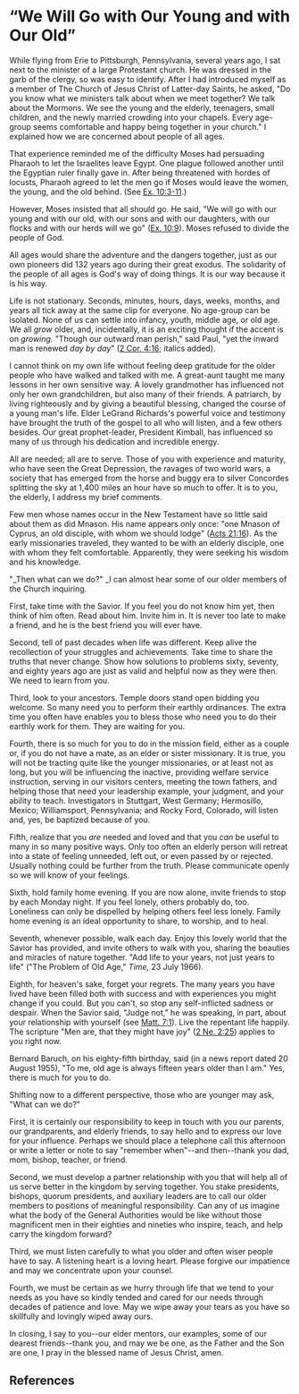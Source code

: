 # “We Will Go with Our Young and with Our Old”

While flying from Erie to Pittsburgh, Pennsylvania, several years ago, I sat
next to the minister of a large Protestant church. He was dressed in the garb
of the clergy, so was easy to identify. After I had introduced myself as a
member of The Church of Jesus Christ of Latter-day Saints, he asked, "Do you
know what we ministers talk about when we meet together? We talk about the
Mormons. We see the young and the elderly, teenagers, small children, and the
newly married crowding into your chapels. Every age-group seems comfortable
and happy being together in your church." I explained how we are concerned
about people of all ages.

That experience reminded me of the difficulty Moses had persuading Pharaoh to
let the Israelites leave Egypt. One plague followed another until the Egyptian
ruler finally gave in. After being threatened with hordes of locusts, Pharaoh
agreed to let the men go if Moses would leave the women, the young, and the
old behind. (See [Ex. 10:3-11](/scriptures/ot/ex/10.3-11?lang=eng#2).)

However, Moses insisted that all should go. He said, "We will go with our
young and with our old, with our sons and with our daughters, with our flocks
and with our herds will we go" ([Ex.
10:9](/scriptures/ot/ex/10.9?lang=eng#8)). Moses refused to divide the people
of God.

All ages would share the adventure and the dangers together, just as our own
pioneers did 132 years ago during their great exodus. The solidarity of the
people of all ages is God's way of doing things. It is our way because it is
his way.

Life is not stationary. Seconds, minutes, hours, days, weeks, months, and
years all tick away at the same clip for everyone. No age-group can be
isolated. None of us can settle into infancy, youth, middle age, or old age.
We all _grow_ older, and, incidentally, it is an exciting thought if the
accent is on _growing._ "Though our outward man perish," said Paul, "yet the
inward man is renewed _day by day_" ([2 Cor.
4:16](/scriptures/nt/2-cor/4.16?lang=eng#15); italics added).

I cannot think on my own life without feeling deep gratitude for the older
people who have walked and talked with me. A great-aunt taught me many lessons
in her own sensitive way. A lovely grandmother has influenced not only her own
grandchildren, but also many of their friends. A patriarch, by living
righteously and by giving a beautiful blessing, changed the course of a young
man's life. Elder LeGrand Richards's powerful voice and testimony have brought
the truth of the gospel to all who will listen, and a few others besides. Our
great prophet-leader, President Kimball, has influenced so many of us through
his dedication and incredible energy.

All are needed; all are to serve. Those of you with experience and maturity,
who have seen the Great Depression, the ravages of two world wars, a society
that has emerged from the horse and buggy era to silver Concordes splitting
the sky at 1,400 miles an hour have so much to offer. It is to you, the
elderly, I address my brief comments.

Few men whose names occur in the New Testament have so little said about them
as did Mnason. His name appears only once: "one Mnason of Cyprus, an old
disciple, with whom we should lodge" ([Acts
21:16](/scriptures/nt/acts/21.16?lang=eng#15)). As the early missionaries
traveled, they wanted to be with an elderly disciple, one with whom they felt
comfortable. Apparently, they were seeking his wisdom and his knowledge.

"_Then what can we do?" _I can almost hear some of our older members of the
Church inquiring.

First, take time with the Savior. If you feel you do not know him yet, then
think of him often. Read about him. Invite him in. It is never too late to
make a friend, and he is the best friend you will ever have.

Second, tell of past decades when life was different. Keep alive the
recollection of your struggles and achievements. Take time to share the truths
that never change. Show how solutions to problems sixty, seventy, and eighty
years ago are just as valid and helpful now as they were then. We need to
learn from you.

Third, look to your ancestors. Temple doors stand open bidding you welcome. So
many need you to perform their earthly ordinances. The extra time you often
have enables you to bless those who need you to do their earthly work for
them. They are waiting for you.

Fourth, there is so much for you to do in the mission field, either as a
couple or, if you do not have a mate, as an elder or sister missionary. It is
true, you will not be tracting quite like the younger missionaries, or at
least not as long, but you will be influencing the inactive, providing welfare
service instruction, serving in our visitors centers, meeting the town
fathers, and helping those that need your leadership example, your judgment,
and your ability to teach. Investigators in Stuttgart, West Germany;
Hermosillo, Mexico; Williamsport, Pennsylvania; and Rocky Ford, Colorado, will
listen and, yes, be baptized because of you.

Fifth, realize that you _are_ needed and loved and that you _can_ be useful to
many in so many positive ways. Only too often an elderly person will retreat
into a state of feeling unneeded, left out, or even passed by or rejected.
Usually nothing could be further from the truth. Please communicate openly so
we will know of your feelings.

Sixth, hold family home evening. If you are now alone, invite friends to stop
by each Monday night. If you feel lonely, others probably do, too. Loneliness
can only be dispelled by helping others feel less lonely. Family home evening
is an ideal opportunity to share, to worship, and to heal.

Seventh, whenever possible, walk each day. Enjoy this lovely world that the
Savior has provided, and invite others to walk with you, sharing the beauties
and miracles of nature together. "Add life to your years, not just years to
life" ("The Problem of Old Age," _Time,_ 23 July 1966).

Eighth, for heaven's sake, forget your regrets. The many years you have lived
have been filled both with success and with experiences you might change if
you could. But you can't, so stop any self-inflicted sadness or despair. When
the Savior said, "Judge not," he was speaking, in part, about your
relationship with yourself (see [Matt.
7:1](/scriptures/nt/matt/7.1?lang=eng#0)). Live the repentant life happily.
The scripture "Men are, that they might have joy" ([2 Ne.
2:25](/scriptures/bofm/2-ne/2.25?lang=eng#24)) applies to you right now.

Bernard Baruch, on his eighty-fifth birthday, said (in a news report dated 20
August 1955), "To me, old age is always fifteen years older than I am." Yes,
there is much for you to do.

Shifting now to a different perspective, those who are younger may ask, "What
can we do?"

First, it is certainly our responsibility to keep in touch with you our
parents, our grandparents, and elderly friends, to say hello and to express
our love for your influence. Perhaps we should place a telephone call this
afternoon or write a letter or note to say "remember when"--and then--thank
you dad, mom, bishop, teacher, or friend.

Second, we must develop a partner relationship with you that will help all of
us serve better in the kingdom by serving together. You stake presidents,
bishops, quorum presidents, and auxiliary leaders are to call our older
members to positions of meaningful responsibility. Can any of us imagine what
the body of the General Authorities would be like without those magnificent
men in their eighties and nineties who inspire, teach, and help carry the
kingdom forward?

Third, we must listen carefully to what you older and often wiser people have
to say. A listening heart is a loving heart. Please forgive our impatience and
may we concentrate upon your counsel.

Fourth, we must be certain as we hurry through life that we tend to your needs
as you have so kindly tended and cared for our needs through decades of
patience and love. May we wipe away your tears as you have so skillfully and
lovingly wiped away ours.

In closing, I say to you--our elder mentors, our examples, some of our dearest
friends--thank you, and may we be one, as the Father and the Son are one, I
pray in the blessed name of Jesus Christ, amen.

## References


